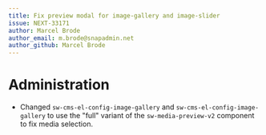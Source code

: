```yaml
---
title: Fix preview modal for image-gallery and image-slider
issue: NEXT-33171
author: Marcel Brode
author_email: m.brode@snapadmin.net
author_github: Marcel Brode
---
```

# Administration
* Changed `sw-cms-el-config-image-gallery` and `sw-cms-el-config-image-gallery` to use the "full" variant of the `sw-media-preview-v2` component to fix media selection.
